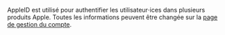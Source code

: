 AppleID est utilisé pour authentifier les utilisateur⋅ices dans plusieurs
produits Apple. Toutes les informations peuvent être changée sur la
[page de gestion du compte](https://appleid.apple.com/account/manage).